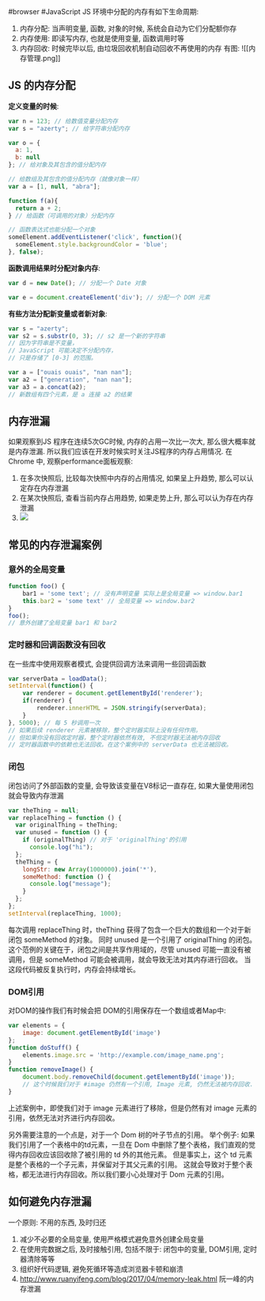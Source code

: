 #browser #JavaScript 
JS 环境中分配的内存有如下生命周期:
1. 内存分配: 当声明变量, 函数, 对象的时候, 系统会自动为它们分配额你存
2. 内存使用: 即读写内存, 也就是使用变量, 函数调用时等
3. 内存回收: 时候完毕以后, 由垃圾回收机制自动回收不再使用的内存
有图:
![[内存管理.png]]
## JS 的内存分配
**定义变量的时候**:
```javascript
var n = 123; // 给数值变量分配内存
var s = "azerty"; // 给字符串分配内存

var o = {
  a: 1,
  b: null
}; // 给对象及其包含的值分配内存

// 给数组及其包含的值分配内存（就像对象一样）
var a = [1, null, "abra"]; 

function f(a){
  return a + 2;
} // 给函数（可调用的对象）分配内存

// 函数表达式也能分配一个对象
someElement.addEventListener('click', function(){
  someElement.style.backgroundColor = 'blue';
}, false);
```
**函数调用结果时分配对象内存**:
```javascript
var d = new Date(); // 分配一个 Date 对象

var e = document.createElement('div'); // 分配一个 DOM 元素
```
**有些方法分配新变量或者新对象**:
```javascript
var s = "azerty";
var s2 = s.substr(0, 3); // s2 是一个新的字符串
// 因为字符串是不变量，
// JavaScript 可能决定不分配内存，
// 只是存储了 [0-3] 的范围。

var a = ["ouais ouais", "nan nan"];
var a2 = ["generation", "nan nan"];
var a3 = a.concat(a2); 
// 新数组有四个元素，是 a 连接 a2 的结果
```

## 内存泄漏
如果观察到JS 程序在连续5次GC时候, 内存的占用一次比一次大, 那么很大概率就是内存泄漏. 所以我们应该在开发时候实时关注JS程序的内存占用情况.
在Chrome 中, 观察performance面板观察:
1. 在多次快照后, 比较每次快照中内存的占用情况, 如果呈上升趋势, 那么可以认定存在内存泄漏
2. 在某次快照后, 查看当前内存占用趋势, 如果走势上升, 那么可以认为存在内存泄漏
3. ![](https://p1-jj.byteimg.com/tos-cn-i-t2oaga2asx/gold-user-assets/2019/6/17/16b6373703dd6747~tplv-t2oaga2asx-watermark.awebp)
## 常见的内存泄漏案例
### 意外的全局变量
```javascript
function foo() {
    bar1 = 'some text'; // 没有声明变量 实际上是全局变量 => window.bar1
    this.bar2 = 'some text' // 全局变量 => window.bar2
}
foo();
// 意外创建了全局变量 bar1 和 bar2
```
### 定时器和回调函数没有回收
在一些库中使用观察者模式, 会提供回调方法来调用一些回调函数
```javascript
var serverData = loadData();
setInterval(function() {
    var renderer = document.getElementById('renderer');
    if(renderer) {
        renderer.innerHTML = JSON.stringify(serverData);
    }
}, 5000); // 每 5 秒调用一次
// 如果后续 renderer 元素被移除，整个定时器实际上没有任何作用。 
// 但如果你没有回收定时器，整个定时器依然有效, 不但定时器无法被内存回收
// 定时器函数中的依赖也无法回收。在这个案例中的 serverData 也无法被回收。
```
### 闭包
闭包访问了外部函数的变量, 会导致该变量在V8标记一直存在, 如果大量使用闭包就会导致内存泄漏
```javascript
var theThing = null;
var replaceThing = function () {
  var originalThing = theThing;
  var unused = function () {
    if (originalThing) // 对于 'originalThing'的引用
      console.log("hi");
  };
  theThing = {
    longStr: new Array(1000000).join('*'),
    someMethod: function () {
      console.log("message");
    }
  };
};
setInterval(replaceThing, 1000);

```
每次调用 replaceThing 时，theThing 获得了包含一个巨大的数组和一个对于新闭包 someMethod 的对象。 同时 unused 是一个引用了 originalThing 的闭包。
这个范例的关键在于，闭包之间是共享作用域的，尽管 unused 可能一直没有被调用，但是 someMethod 可能会被调用，就会导致无法对其内存进行回收。 当这段代码被反复执行时，内存会持续增长。
### DOM引用
对DOM的操作我们有时候会把 DOM的引用保存在一个数组或者Map中:
```javascript
var elements = {
    image: document.getElementById('image')
};
function doStuff() {
    elements.image.src = 'http://example.com/image_name.png';
}
function removeImage() {
    document.body.removeChild(document.getElementById('image'));
    // 这个时候我们对于 #image 仍然有一个引用, Image 元素, 仍然无法被内存回收.
}

```
上述案例中，即使我们对于 image 元素进行了移除，但是仍然有对 image 元素的引用，依然无法对齐进行内存回收。

另外需要注意的一个点是，对于一个 Dom 树的叶子节点的引用。 举个例子: 如果我们引用了一个表格中的td元素，一旦在 Dom 中删除了整个表格，我们直观的觉得内存回收应该回收除了被引用的 td 外的其他元素。 但是事实上，这个 td 元素是整个表格的一个子元素，并保留对于其父元素的引用。 这就会导致对于整个表格，都无法进行内存回收。所以我们要小心处理对于 Dom 元素的引用。
## 如何避免内存泄漏
一个原则: 不用的东西, 及时归还
1. 减少不必要的全局变量, 使用严格模式避免意外创建全局变量
2. 在使用完数据之后, 及时接触引用, 包括不限于: 闭包中的变量, DOM引用, 定时器清除等等
3. 组织好代码逻辑, 避免死循环等造成浏览器卡顿和崩溃
4. http://www.ruanyifeng.com/blog/2017/04/memory-leak.html 阮一峰的内存泄漏